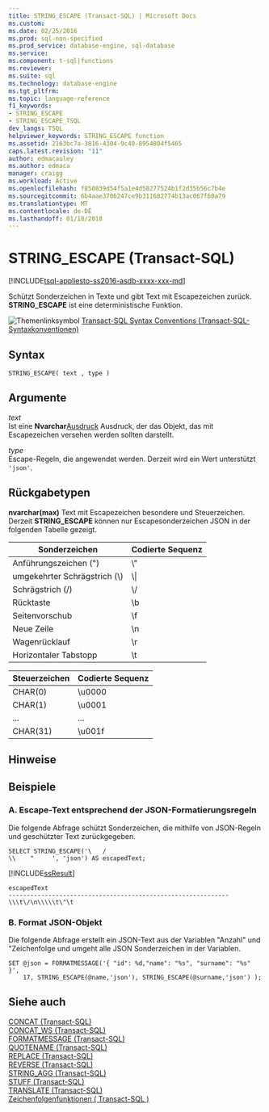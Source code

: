 ```yaml
---
title: STRING_ESCAPE (Transact-SQL) | Microsoft Docs
ms.custom: 
ms.date: 02/25/2016
ms.prod: sql-non-specified
ms.prod_service: database-engine, sql-database
ms.service: 
ms.component: t-sql|functions
ms.reviewer: 
ms.suite: sql
ms.technology: database-engine
ms.tgt_pltfrm: 
ms.topic: language-reference
f1_keywords:
- STRING_ESCAPE
- STRING_ESCAPE_TSQL
dev_langs: TSQL
helpviewer_keywords: STRING_ESCAPE function
ms.assetid: 2163bc7a-3816-4304-9c40-8954804f5465
caps.latest.revision: "11"
author: edmacauley
ms.author: edmaca
manager: craigg
ms.workload: Active
ms.openlocfilehash: f850839d54f5a1e4d58277524b1f2d35b56c7b4e
ms.sourcegitcommit: 6b4aae3706247ce9b311682774b13ac067f60a79
ms.translationtype: MT
ms.contentlocale: de-DE
ms.lasthandoff: 01/18/2018
---
```

# <a name="stringescape-transact-sql"></a>STRING_ESCAPE (Transact-SQL)
[!INCLUDE[tsql-appliesto-ss2016-asdb-xxxx-xxx-md](../../includes/tsql-appliesto-ss2016-asdb-xxxx-xxx-md.md)]

  Schützt Sonderzeichen in Texte und gibt Text mit Escapezeichen zurück. **STRING_ESCAPE** ist eine deterministische Funktion.  
  
 ![Themenlinksymbol](../../database-engine/configure-windows/media/topic-link.gif "Topic link icon") [Transact-SQL Syntax Conventions (Transact-SQL-Syntaxkonventionen)](../../t-sql/language-elements/transact-sql-syntax-conventions-transact-sql.md)  
  
## <a name="syntax"></a>Syntax  
  
```  
STRING_ESCAPE( text , type )  
```  
  
## <a name="arguments"></a>Argumente  
 *text*  
 Ist eine **Nvarchar**[Ausdruck](../../t-sql/language-elements/expressions-transact-sql.md) Ausdruck, der das Objekt, das mit Escapezeichen versehen werden sollten darstellt.  
  
 *type*  
 Escape-Regeln, die angewendet werden. Derzeit wird ein Wert unterstützt `'json'`.  
  
## <a name="return-types"></a>Rückgabetypen  
 **nvarchar(max)** Text mit Escapezeichen besondere und Steuerzeichen. Derzeit **STRING_ESCAPE** können nur Escapesonderzeichen JSON in der folgenden Tabelle gezeigt.  
  
|Sonderzeichen|Codierte Sequenz|  
|-----------------------|----------------------|  
|Anführungszeichen (")|\\"|  
|umgekehrter Schrägstrich (\\)|\\\|  
|Schrägstrich (/)|\\/|  
|Rücktaste|\b|  
|Seitenvorschub|\f|  
|Neue Zeile|\n|  
|Wagenrücklauf|\r|  
|Horizontaler Tabstopp|\t|  
  
|Steuerzeichen|Codierte Sequenz|  
|-----------------------|----------------------|  
|CHAR(0)|\u0000|  
|CHAR(1)|\u0001|  
|...|...|  
|CHAR(31)|\u001f|  
  
## <a name="remarks"></a>Hinweise  
  
## <a name="examples"></a>Beispiele  
  
### <a name="a--escape-text-according-to-the-json-formatting-rules"></a>A.  Escape-Text entsprechend der JSON-Formatierungsregeln  
 Die folgende Abfrage schützt Sonderzeichen, die mithilfe von JSON-Regeln und geschützter Text zurückgegeben.  
  
```  
SELECT STRING_ESCAPE('\   /  
\\    "     ', 'json') AS escapedText;  
```  
  
 [!INCLUDE[ssResult](../../includes/ssresult-md.md)]  
  
 ```
escapedText  
-------------------------------------------------------------  
\\\t\/\n\\\\\t\"\t
```  
  
### <a name="b-format-json-object"></a>B. Format JSON-Objekt  
 Die folgende Abfrage erstellt ein JSON-Text aus der Variablen "Anzahl" und "Zeichenfolge und umgeht alle JSON Sonderzeichen in der Variablen.  
  
```  
SET @json = FORMATMESSAGE('{ "id": %d,"name": "%s", "surname": "%s" }',   
    17, STRING_ESCAPE(@name,'json'), STRING_ESCAPE(@surname,'json') );  
```  
  
## <a name="see-also"></a>Siehe auch  
 [CONCAT &#40;Transact-SQL&#41;](../../t-sql/functions/concat-transact-sql.md)  
 [CONCAT_WS &#40;Transact-SQL&#41;](../../t-sql/functions/concat-ws-transact-sql.md)  
 [FORMATMESSAGE &#40;Transact-SQL&#41;](../../t-sql/functions/formatmessage-transact-sql.md)  
 [QUOTENAME &#40;Transact-SQL&#41;](../../t-sql/functions/quotename-transact-sql.md)  
 [REPLACE &#40;Transact-SQL&#41;](../../t-sql/functions/replace-transact-sql.md)  
 [REVERSE &#40;Transact-SQL&#41;](../../t-sql/functions/reverse-transact-sql.md)  
 [STRING_AGG &#40;Transact-SQL&#41;](../../t-sql/functions/string-agg-transact-sql.md)  
 [STUFF &#40;Transact-SQL&#41;](../../t-sql/functions/stuff-transact-sql.md)  
 [TRANSLATE &#40;Transact-SQL&#41;](../../t-sql/functions/translate-transact-sql.md)  
 [Zeichenfolgenfunktionen &#40; Transact-SQL &#41;](../../t-sql/functions/string-functions-transact-sql.md)   
  
  
